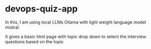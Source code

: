 # devops-quiz-app

In this, I am using local LLMs Ollama with light weight language model mistral.

It gives a basic html page with topic drop down to select the interview questions based on the topic